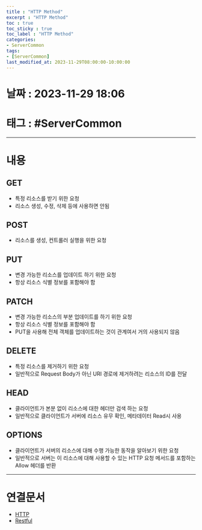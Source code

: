 ```yaml
---
title : "HTTP Method"
excerpt : "HTTP Method"
toc : true
toc_sticky : true
toc_label : "HTTP Method"
categories:
- ServerCommon
tags:
- [ServerCommon]
last_modified_at: 2023-11-29T08:00:00-10:00:00
---
```


# 날짜 : 2023-11-29 18:06

# 태그 : #ServerCommon
---

# 내용

## GET
- 특정 리소스를 받기 위한 요청
- 리소스 생성, 수정, 삭제 등에 사용하면 안됨

## POST
- 리소스를 생성, 컨트롤러 실행을 위한 요청

## PUT
- 변경 가능한 리소스를 업데이트 하기 위한 요청
- 항상 리소스 식별 정보를 포함해야 함

## PATCH
- 변경 가능한 리소스의 부분 업데이트를 하기 위한 요청
- 항상 리소스 식별 정보를 포함해야 함
- PUT을 사용해 전체 객체를 업데이트하는 것이 관계여서 거의 사용되지 않음

## DELETE
- 특정 리소스를 제거하기 위한 요청
- 일반적으로 Request Body가 아닌 URI 경로에 제거하려는 리소스의 ID를 전달

## HEAD
- 클라이언트가 본분 없이 리소스에 대한 헤더만 검색 하는 요청
- 일반적으로 클라이언트가 서버에 리소스 유무 확인, 메타데이터 Read시 사용

## OPTIONS
- 클라이언트가 서버의 리소스에 대해 수행 가능한 동작을 알아보기 위한 요청
- 일반적으로 서버는 이 리소스에 대해 사용할 수 있는 HTTP 요청 메서드를 포함하는 Allow 헤더를 반환

---

# 연결문서
- [HTTP](../../servercommon/servercommon-HTTP)
- [Restful](../../servercommon/servercommon-Restful)